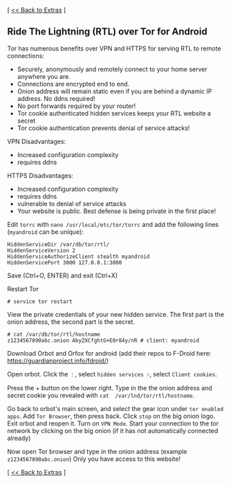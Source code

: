 [ [<< Back to Extras](https://github.com/seth586/guides/blob/master/FreeNAS/extras.md) ]

## Ride The Lightning (RTL) over Tor for Android

Tor has numerous benefits over VPN and HTTPS for serving RTL to remote connections: 
* Securely, anonymously and remotely connect to your home server anywhere you are. 
* Connections are encrypted end to end.
* Onion address will remain static even if you are behind a dynamic IP address. No ddns required!
* No port forwards required by your router! 
* Tor cookie authenticated hidden services keeps your RTL website a secret 
* Tor cookie authentication prevents denial of service attacks!

VPN Disadvantages:
* Increased configuration complexity
* requires ddns

HTTPS Disadvantages:
* Increased configuration complexity
* requires ddns
* vulnerable to denial of service attacks
* Your website is public. Best defense is being private in the first place!

Edit `torrc` with `nano /usr/local/etc/tor/torrc` and add the following lines (`myandroid` can be unique):
```
HiddenServiceDir /var/db/tor/rtl/
HiddenServiceVersion 2
HiddenServiceAuthorizeClient stealth myandroid
HiddenServicePort 3000 127.0.0.1:3000
```
Save (Ctrl+O, ENTER) and exit (Ctrl+X)

Restart Tor 
```
# service tor restart
```

View the private credentials of your new hidden service. The first part is the onion address, the second part is the secret.
```
# cat /var/db/tor/rtl/hostname
z1234567890abc.onion AbyZXCfghtG+E0r84y/nR # client: myandroid
```

Download Orbot and Orfox for android (add their repos to F-Droid here: https://guardianproject.info/fdroid/)

Open orbot. Click the `⋮`, select `hidden services ˃`, select `Client cookies`.

Press the + button on the lower right. Type in the the onion address and secret cookie you revealed with `cat  /var/lnd/tor/rtl/hostname`.

Go back to orbot's main screen, and select the gear icon under `tor enabled apps`. Add `Tor Browser`, then press back. Click `stop` on the big onion logo. Exit orbot and reopen it. Turn on `VPN Mode`. Start your connection to the tor network by clicking on the big onion (if it has not automatically connected already)

Now open Tor browser and type in the onion address (example `z1234567890abc.onion`) Only you have access to this website!

[ [<< Back to Extras](https://github.com/seth586/guides/blob/master/FreeNAS/extras.md) ]
